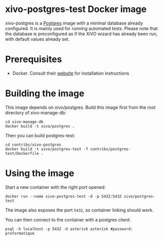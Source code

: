 xivo-postgres-test Docker image
==========================

xivo-postgres is a [Postgres](http://postgresql.org) image with a minimal database already configured.
It is mainly used for running automated tests. Please note that the database is preconfigured as if
the XiVO wizard has already been run, with default values already set.

Prerequisites
=============

 * Docker. Consult their [website](http://docs.docker.com/installation/) for installation instructions

Building the image
==================

This image depends on xivo/postgres. Build this image first from the root directory of xivo-manage-db:

    cd xivo-manage-db
    docker build -t xivo/postgres .

Then you can build postgres-test:

    cd contribs/xivo-postgres
    docker build -t xivo/postgres-test -f contribs/postgres-test/Dockerfile .

Using the image
===============

Start a new container with the right port opened:

    docker run --name xivo-postgres-test -d -p 5432:5432 xivo/postgres-test

The image also exposes the port ```5432```, so container linking should work.

You can then connect to the container with a postgres client:

    psql -h localhost -p 5432 -U asterisk asterisk #password: proformatique
